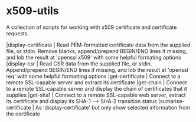 # x509-utils

A collection of scripts for working with x509 certificate and certificate requests.

|display-certificate   | Read PEM-formatted certificate data from the supplied file, or stdin. Remove blanks, append/prepend BEGIN/END lines if missing, and lob the result at 'openssl x509' with some helpful formating options
|display-csr           | Read CSR data from the supplied file, or stdin. Append/prepend BEGIN/END lines if missing, and lob the result at 'openssl req' with some helpful formatting options
|get-certificate       | Connect to a remote SSL-capable server and extract its certificate 
|get-chain             | Connect to a remote SSL-capable server and display the chain of certificates that it supplies
|get-sha1              | Connect to a remote SSL-capable web server, extract its certificate and display its SHA-1 --> SHA-2 transition status
|sumarise-certificate  | As 'display-certificate' but only show selected information from the certificate



